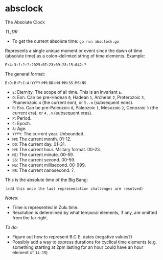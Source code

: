 # absclock
The Absolute Clock

_TL;DR_
* To get the current absolute time: `go run absclock.go`

Represents a single unique moment or event since the dawn of time (absolute time) as a colon-delimted string of time elements. Example:

`E:4:3:?:?:?:2025:07:23:09:28:15:042:?`

The general format:

`E:O:R:P:C:A:YYYY:MM:DD:HH:MM:SS:MS:NS`


* `E`: Eternity. The scope of all time. This is an invariant `E`.
* `O`: Eon. Can be pre-Hadean `0`, Hadean `1`, Archean `2`, Proterozoic `3`, Phanerozoic `4` (the current eon), or `5..n` (subsequent eons).
* `R`: Era. Can be pre-Paleozoic `0`, Paleozoic `1`, Mesozoic `2`, Cenozoic `3` (the current era), or `4..n` (subsequent eras).
* `P`: Period.
* `C`: Epoch.
* `A`: Age.
* `YYYY`: The current year. Unbounded.
* `MM`: The current month. 01-12.
* `DD`: The current day. 01-31.
* `HH`: The current hour. Military format. 00-23.
* `MI`: The current minute. 00-59.
* `SS`: The current second. 00-59.
* `MS`: The current millisecond. 00-999.
* `NS`: The current nanosecond. ?.

This is the absolute time of the Big Bang:

`(add this once the last representation challenges are resolved)`

_Notes:_
* Time is represented in Zulu time.
* Resolution is determined by what temporal elements, if any, are omitted from the far right.

_To do:_
* Figure out how to represent B.C.E. dates (negative values?)
* Possibly add a way to express durations for cyclical time elements (e.g. something starting at 2pm lasting for an hour could have an hour element of `14-15`)
